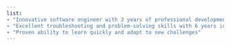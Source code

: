 ```yaml
---
list:
- "Innovative software engineer with 3 years of professional development experience"
- "Excellent troubleshooting and problem-solving skills with 6 years in IT support experience"
- "Proven ability to learn quickly and adapt to new challenges"
---
```

